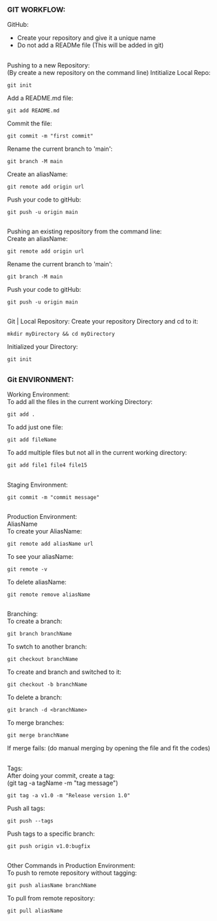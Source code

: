 ### GIT WORKFLOW: 
GitHub:
- Create your repository and give it a unique name 
- Do not add a READMe file (This will be added in git) <br>
##


Pushing to a new Repository: <br>
(By create a new repository on the command line)
Intitialize Local Repo:
```
git init
```
Add a README.md file:
```
git add README.md
```
Commit the file:
```
git commit -m "first commit"
```
Rename the current branch to 'main':
```
git branch -M main
```
Create an aliasName:
```
git remote add origin url 
```
Push your code to gitHub:
```
git push -u origin main
```
##


Pushing an existing repository from the command line:  
Create an aliasName:
```
git remote add origin url 
```
Rename the current branch to 'main':
```
git branch -M main
```
Push your code to gitHub:
```
git push -u origin main
```
##


Git | Local Repository:
Create your repository Directory and cd to it:  
```
mkdir myDirectory && cd myDirectory 
```
Initialized your Directory: 
```
git init 
```
##


### Git ENVIRONMENT: 
Working Environment: <br> 
To add all the files in the current working Directory: 
```
git add . 
```
To add just one file:
```
git add fileName 
```
To add multiple files but not all in the current working directory:   
```
git add file1 file4 file15
``` 
##


Staging Environment: 
```
git commit -m "commit message"
```
##


Production Environment: <br> 
AliasName <br> 
To create your AliasName:  
```
git remote add aliasName url
``` 
To see your aliasName:
```
git remote -v
```  
To delete aliasName:
```
git remote remove aliasName
```
##


Branching: <br>
To create a branch:  
```
git branch branchName
```
To swtch to another branch:
```
git checkout branchName
``` 
To create and branch and switched to it: 
```
git checkout -b branchName
```
To delete a branch: 
```
git branch -d <branchName>
``` 
To merge branches: 
```
git merge branchName
``` 
If merge fails: (do manual merging by opening the file and fit the codes)
## 


Tags: <br>
After doing your commit, create a tag: <br>
(git tag -a tagName -m "tag message")
```
git tag -a v1.0 -m "Release version 1.0"
``` 
Push all tags:
```
git push --tags
```
Push tags to a specific branch:
```
git push origin v1.0:bugfix
``` 
##


Other Commands in Production Environment: <br>
To push to remote repository without tagging:
```
git push aliasName branchName
``` 
To pull from remote repository: 
```
git pull aliasName
``` 
##